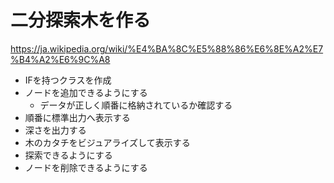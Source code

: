 # 二分探索木を作る
https://ja.wikipedia.org/wiki/%E4%BA%8C%E5%88%86%E6%8E%A2%E7%B4%A2%E6%9C%A8

* IFを持つクラスを作成
* ノードを追加できるようにする
  * データが正しく順番に格納されているか確認する
* 順番に標準出力へ表示する
* 深さを出力する
* 木のカタチをビジュアライズして表示する
* 探索できるようにする
* ノードを削除できるようにする
